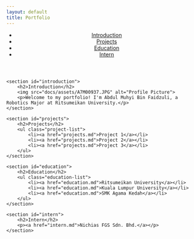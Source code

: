 ```yaml
---
layout: default
title: Portfolio
---
```


<!DOCTYPE html>
<html>
<head>
    <link rel="stylesheet" href="docs/assets/style.css">
</head>
<body>
    <header>
        <nav>
            <ul class="nav-buttons">
                <li><a href="introduction.md">Introduction</a></li>
                <li><a href="projects.md">Projects</a></li>
                <li><a href="education.md">Education</a></li>
                <li><a href="intern.md">Intern</a></li>
            </ul>
        </nav>
    </header>

    <section id="introduction">
        <h2>Introduction</h2>
        <img src="docs/assets/A7M00937.JPG" alt="Profile Picture">
        <p>Welcome to my portfolio! I'm Abdul Muhyi Bin Faidzuli, a Robotics Major at Ritsumeikan University.</p>
    </section>

    <section id="projects">
        <h2>Projects</h2>
        <ul class="project-list">
            <li><a href="projects.md">Project 1</a></li>
            <li><a href="projects.md">Project 2</a></li>
            <li><a href="projects.md">Project 3</a></li>
        </ul>
    </section>

    <section id="education">
        <h2>Education</h2>
        <ul class="education-list">
            <li><a href="education.md">Ritsumeikan University</a></li>
            <li><a href="education.md">Kuala Lumpur University</a></li>
            <li><a href="education.md">SMK Agama Kedah</a></li>
        </ul>
    </section>

    <section id="intern">
        <h2>Intern</h2>
        <p><a href="intern.md">Nichias FGS Sdn. Bhd.</a></p>
    </section>
</body>
</html>
